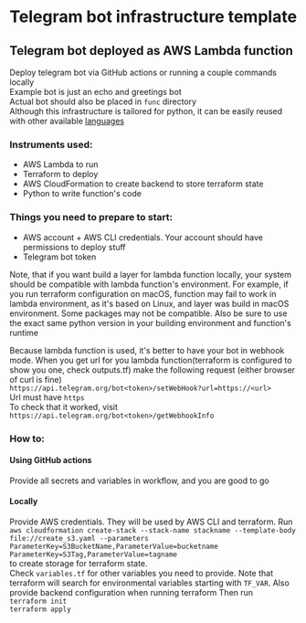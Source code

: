 # Telegram bot infrastructure template

## Telegram bot deployed as AWS Lambda function
Deploy telegram bot via GitHub actions or running a couple commands locally  
Example bot is just an echo and greetings bot  
Actual bot should also be placed in `func` directory  
Although this infrastructure is tailored for python, it can be easily reused with other available [languages](https://docs.aws.amazon.com/lambda/latest/dg/lambda-runtimes.html)


### Instruments used:
- AWS Lambda to run 
- Terraform to deploy
- AWS CloudFormation to create backend to store terraform state
- Python to write function's code

### Things you need to prepare to start:
- AWS account + AWS CLI credentials. Your account should have permissions to deploy stuff
- Telegram bot token

Note, that if you want build a layer for lambda function locally, your system should be compatible with 
lambda function's environment. For example, if you run terraform configuration on macOS, function
may fail to work in lambda environment, as it's based on Linux, and layer was build in macOS environment. Some 
packages may not be compatible. Also be sure to use the exact same python version in your building environment and function's runtime

Because lambda function is used, it's better to have your bot in webhook mode. 
When you get url for you lambda function(terraform is configured to show you one, check outputs.tf)
make the following request (either browser of curl is fine)  
`https://api.telegram.org/bot<token>/setWebHook?url=https://<url>`  
Url must have `https`  
To check that it worked, visit
`https://api.telegram.org/bot<token>/getWebhookInfo`

### How to:
#### Using GitHub actions
Provide all secrets and variables in workflow, and you are good to go

#### Locally 
Provide AWS credentials. They will be used by AWS CLI and terraform. 
Run  
`aws cloudformation create-stack --stack-name stackname --template-body file://create_s3.yaml --parameters ParameterKey=S3BucketName,ParameterValue=bucketname ParameterKey=S3Tag,ParameterValue=tagname
`  
to create storage for terraform state.  
Check `variables.tf` for other variables you need to provide. Note that terraform will search for 
environmental variables starting with `TF_VAR`. Also provide backend configuration when running terraform
Then run  
`terraform init`  
`terraform apply`




